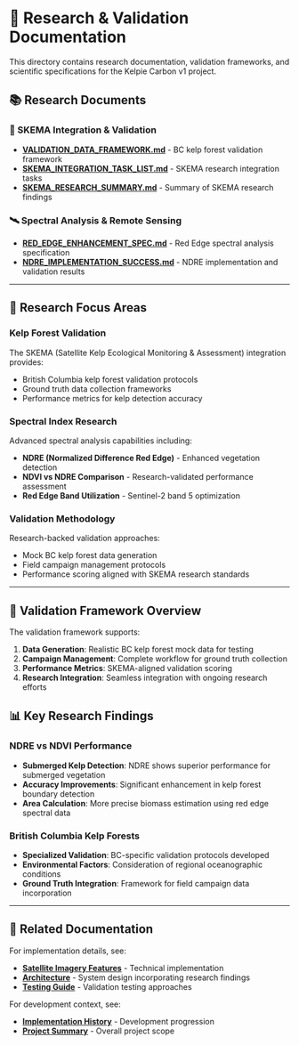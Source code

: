 # 🔬 Research & Validation Documentation

This directory contains research documentation, validation frameworks, and scientific specifications for the Kelpie Carbon v1 project.

## 📚 Research Documents

### 🌿 SKEMA Integration & Validation
- **[VALIDATION_DATA_FRAMEWORK.md](VALIDATION_DATA_FRAMEWORK.md)** - BC kelp forest validation framework
- **[SKEMA_INTEGRATION_TASK_LIST.md](SKEMA_INTEGRATION_TASK_LIST.md)** - SKEMA research integration tasks
- **[SKEMA_RESEARCH_SUMMARY.md](SKEMA_RESEARCH_SUMMARY.md)** - Summary of SKEMA research findings

### 🛰️ Spectral Analysis & Remote Sensing
- **[RED_EDGE_ENHANCEMENT_SPEC.md](RED_EDGE_ENHANCEMENT_SPEC.md)** - Red Edge spectral analysis specification
- **[NDRE_IMPLEMENTATION_SUCCESS.md](NDRE_IMPLEMENTATION_SUCCESS.md)** - NDRE implementation and validation results

---

## 🎯 Research Focus Areas

### **Kelp Forest Validation**
The SKEMA (Satellite Kelp Ecological Monitoring & Assessment) integration provides:
- British Columbia kelp forest validation protocols
- Ground truth data collection frameworks
- Performance metrics for kelp detection accuracy

### **Spectral Index Research**
Advanced spectral analysis capabilities including:
- **NDRE (Normalized Difference Red Edge)** - Enhanced vegetation detection
- **NDVI vs NDRE Comparison** - Research-validated performance assessment
- **Red Edge Band Utilization** - Sentinel-2 band 5 optimization

### **Validation Methodology**
Research-backed validation approaches:
- Mock BC kelp forest data generation
- Field campaign management protocols
- Performance scoring aligned with SKEMA research standards

---

## 🧪 Validation Framework Overview

The validation framework supports:

1. **Data Generation**: Realistic BC kelp forest mock data for testing
2. **Campaign Management**: Complete workflow for ground truth collection
3. **Performance Metrics**: SKEMA-aligned validation scoring
4. **Research Integration**: Seamless integration with ongoing research efforts

## 📊 Key Research Findings

### NDRE vs NDVI Performance
- **Submerged Kelp Detection**: NDRE shows superior performance for submerged vegetation
- **Accuracy Improvements**: Significant enhancement in kelp forest boundary detection
- **Area Calculation**: More precise biomass estimation using red edge spectral data

### British Columbia Kelp Forests
- **Specialized Validation**: BC-specific validation protocols developed
- **Environmental Factors**: Consideration of regional oceanographic conditions
- **Ground Truth Integration**: Framework for field campaign data incorporation

---

## 🔗 Related Documentation

For implementation details, see:
- **[Satellite Imagery Features](../SATELLITE_IMAGERY_FEATURE.md)** - Technical implementation
- **[Architecture](../ARCHITECTURE.md)** - System design incorporating research findings
- **[Testing Guide](../TESTING_GUIDE.md)** - Validation testing approaches

For development context, see:
- **[Implementation History](../implementation/)** - Development progression
- **[Project Summary](../PROJECT_SUMMARY.md)** - Overall project scope

